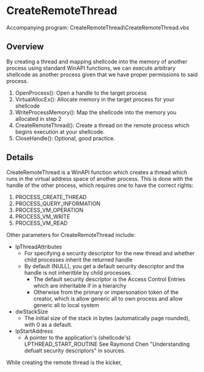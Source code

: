 # CreateRemoteThread

Accompanying program: CreateRemoteThread\CreateRemoteThread.vbs

## Overview

By creating a thread and mapping shellcode into the memory of another process using standard WinAPI functions, we can execute arbitrary shellcode as another process given that we have proper permissions to said process.

1. OpenProcess(): Open a handle to the target process
2. VirtualAllocEx(): Allocate memory in the target process for your shellcode
3. WriteProcessMemory(): Map the shellcode into the memory you allocated in step 2
4. CreateRemoteThread(): Create a thread on the remote process which begins execution at your shellcode.
5. CloseHandle(): Optional, good practice. 

## Details

CreateRemoteThread is a WinAPI function which creates a thread which runs in the virtual address space of another process.
This is done with the handle of the other process, which requires one to have the correct rights:
1. PROCESS_CREATE_THREAD
2. PROCESS_QUERY_INFORMATION
3. PROCESS_VM_OPERATION
4. PROCESS_VM_WRITE
5. PROCESS_VM_READ

Other parameters for CreateRemoteThread include:
- lpThreadAttributes
  + For specifying a security descriptor for the new thread and whether child processes inherit the returned handle
  + By default (NULL), you get a default security descriptor and the handle is not inheritble by child processes.
    * The default security descriptor is the Access Control Entries which are inheritable if in a hierarchy
    * Otherwise from the primary or impersonation token of the creator, which is allow generic all to own process and allow generic all to local system
- dwStackSize
  + The initial size of the stack in bytes (automatically page rounded), with 0 as a default.
- lpStartAddress
  +  A pointer to the application's (shellcode's) LPTHREAD_START_ROUTINE
See Raymond Chen "Understanding defualt security descriptors" in sources.

While creating the remote thread is the kicker,